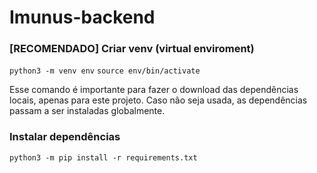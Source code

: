 # Imunus-backend

### [RECOMENDADO] Criar venv (virtual enviroment)

```python3 -m venv env```
```source env/bin/activate```

Esse comando é importante para fazer o download das dependências locais, apenas para este projeto. Caso não seja usada, as dependências passam a ser instaladas globalmente.

### Instalar dependências

```python3 -m pip install -r requirements.txt```
